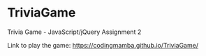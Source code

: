 # TriviaGame
Trivia Game - JavaScript/jQuery Assignment 2


Link to play the game:  https://codingmamba.github.io/TriviaGame/
